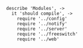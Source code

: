     describe 'Modules', ->
      it 'should compile', ->
        require '../config'
        require '../notify'
        require '../server'
        require '../freeswitch'
        require '../web'

